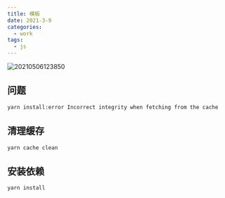 ```yaml
---
title: 模板
date: 2021-3-9
categories:
  - work
tags:
  - js
---
```



![20210506123850](https://gitee.com/snowyan/image/raw/master/md/20210506123850.png)

<!-- more -->

## 问题

```bash
yarn install:error Incorrect integrity when fetching from the cache
```

## 清理缓存

```js
yarn cache clean
```

## 安装依赖

```js
yarn install
```
